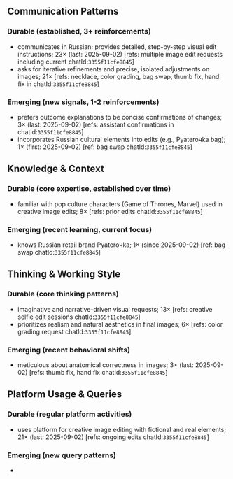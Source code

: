 ## Communication Patterns
### Durable (established, 3+ reinforcements)
- communicates in Russian; provides detailed, step-by-step visual edit instructions; 23× (last: 2025-09-02) [refs: multiple image edit requests including current chatId:`3355f11cfe8845`]
- asks for iterative refinements and precise, isolated adjustments on images; 21× [refs: necklace, color grading, bag swap, thumb fix, hand fix in chatId:`3355f11cfe8845`]

### Emerging (new signals, 1-2 reinforcements)
- prefers outcome explanations to be concise confirmations of changes; 3× (last: 2025-09-02) [refs: assistant confirmations in chatId:`3355f11cfe8845`]
- incorporates Russian cultural elements into edits (e.g., Pyaterочka bag); 1× (first: 2025-09-02) [ref: bag swap chatId:`3355f11cfe8845`]

## Knowledge & Context
### Durable (core expertise, established over time)
- familiar with pop culture characters (Game of Thrones, Marvel) used in creative image edits; 8× [refs: prior edits chatId:`3355f11cfe8845`]

### Emerging (recent learning, current focus)
- knows Russian retail brand Pyaterочka; 1× (since 2025-09-02) [ref: bag swap chatId:`3355f11cfe8845`]

## Thinking & Working Style
### Durable (core thinking patterns)
- imaginative and narrative-driven visual requests; 13× [refs: creative selfie edit sessions chatId:`3355f11cfe8845`]
- prioritizes realism and natural aesthetics in final images; 6× [refs: color grading request chatId:`3355f11cfe8845`]

### Emerging (recent behavioral shifts)
- meticulous about anatomical correctness in images; 3× (last: 2025-09-02) [refs: thumb fix, hand fix chatId:`3355f11cfe8845`]

## Platform Usage & Queries
### Durable (regular platform activities)
- uses platform for creative image editing with fictional and real elements; 21× (last: 2025-09-02) [refs: ongoing edits chatId:`3355f11cfe8845`]

### Emerging (new query patterns)
- 
